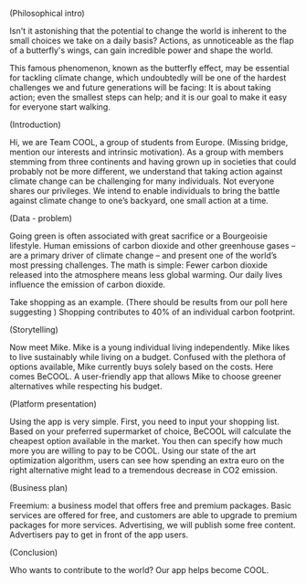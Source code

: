 
(Philosophical intro)

Isn't it astonishing that the potential to change the world is inherent to the
small choices we take on a daily basis? Actions, as unnoticeable as the flap of
a butterfly's wings, can gain incredible power and shape the world.

This famous phenomenon, known as the butterfly effect, may be essential for
 tackling climate change, which undoubtedly will be one of the hardest
 challenges we and future generations will be facing: It is about taking action;
 even the smallest steps can help; and it is our goal to make it easy for
 everyone start walking.

(Introduction)

Hi, we are Team COOL, a group of students from Europe. (Missing bridge, mention
our interests and intrinsic motivation). As a group with members stemming from
three continents and having grown up in societies that could probably not be
more different, we understand that taking action against climate change can be
challenging for many individuals. Not everyone shares our privileges. We intend
to enable individuals to bring the battle against climate change to one’s
backyard, one small action at a time.

(Data - problem)

Going green is often associated with great sacrifice or a Bourgeoisie lifestyle.
Human emissions of carbon dioxide and other greenhouse gases – are a primary
driver of climate change – and present one of the world’s most pressing
challenges. The math is simple: Fewer carbon dioxide released into the
atmosphere means less global warming. Our daily lives influence the emission of
carbon dioxide.

Take shopping as an example. (There should be results from our poll here
suggesting ) Shopping contributes to 40% of an individual carbon footprint.

(Storytelling)

Now meet Mike. Mike is a young individual living independently. Mike likes to
live sustainably while living on a budget. Confused with the plethora of options
available, Mike currently buys solely based on the costs. Here comes BeCOOL. A
user-friendly app that allows Mike to choose greener alternatives while
respecting his budget.

(Platform presentation)

Using the app is very simple. First, you need to input your shopping list. Based
on your preferred supermarket of choice, BeCOOL will calculate the cheapest
option available in the market. You then can specify how much more you are
willing to pay to be COOL. Using our state of the art optimization algorithm,
users can see how spending an extra euro on the right alternative might lead to
a tremendous decrease in CO2 emission.

(Business plan)

Freemium: a business model that offers free and premium packages. Basic services
are offered for free, and customers are able to upgrade to premium packages for
more services. Advertising, we will publish some free content. Advertisers pay
to get in front of the app users.

(Conclusion)

Who wants to contribute to the world? Our app helps become COOL.
